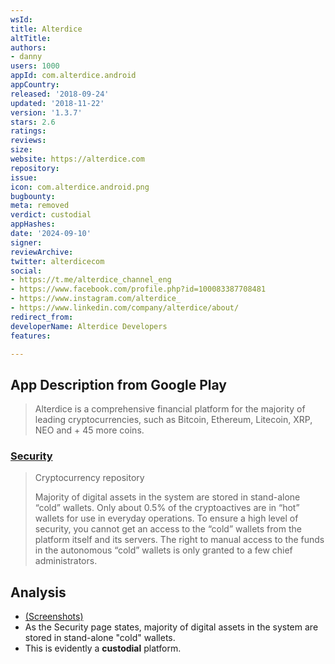 ```yaml
---
wsId: 
title: Alterdice
altTitle: 
authors:
- danny
users: 1000
appId: com.alterdice.android
appCountry: 
released: '2018-09-24'
updated: '2018-11-22'
version: '1.3.7'
stars: 2.6
ratings: 
reviews: 
size: 
website: https://alterdice.com
repository: 
issue: 
icon: com.alterdice.android.png
bugbounty: 
meta: removed
verdict: custodial
appHashes: 
date: '2024-09-10'
signer: 
reviewArchive: 
twitter: alterdicecom
social:
- https://t.me/alterdice_channel_eng
- https://www.facebook.com/profile.php?id=100083387708481
- https://www.instagram.com/alterdice_
- https://www.linkedin.com/company/alterdice/about/
redirect_from: 
developerName: Alterdice Developers
features: 

---
```


## App Description from Google Play 

> Alterdice is a comprehensive financial platform for the majority of leading cryptocurrencies, such as Bitcoin, Ethereum, Litecoin, XRP, NEO and + 45 more coins.

### [Security](https://alterdice.com/page/security)

> Cryptocurrency repository
>
> Majority of digital assets in the system are stored in stand-alone “cold” wallets. Only about 0.5% of the cryptoactives are in “hot” wallets for use in everyday operations. To ensure a high level of security, you cannot get an access to the “cold” wallets from the platform itself and its servers. The right to manual access to the funds in the autonomous “cold” wallets is only granted to a few chief administrators.

## Analysis 

- [(Screenshots)](https://twitter.com/BitcoinWalletz/status/1656248209449312256)
- As the Security page states, majority of digital assets in the system are stored in stand-alone "cold" wallets. 
- This is evidently a **custodial** platform.
